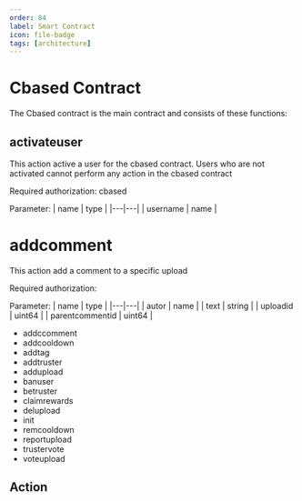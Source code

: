 ```yaml
---
order: 84
label: Smart Contract
icon: file-badge
tags: [architecture]
---
```


# Cbased Contract

The Cbased contract is the main contract and consists of these functions:

## activateuser

This action active a user for the cbased contract.
Users who are not activated cannot perform any action in the cbased contract

Required authorization: cbased

Parameter:
| name | type  |
|---|---|
| username | name |

#  addcomment

This action add a comment to a specific upload

Required authorization: <any active user>

Parameter:
| name | type  |
|---|---|
| autor | name | 
| text | string | 
| uploadid | uint64 | 
| parentcommentid | uint64 |

- addccomment
- addcooldown
- addtag
- addtruster
- addupload
- banuser
- betruster
- claimrewards
- delupload
- init
- remcooldown
- reportupload
- trustervote
- voteupload

## Action

